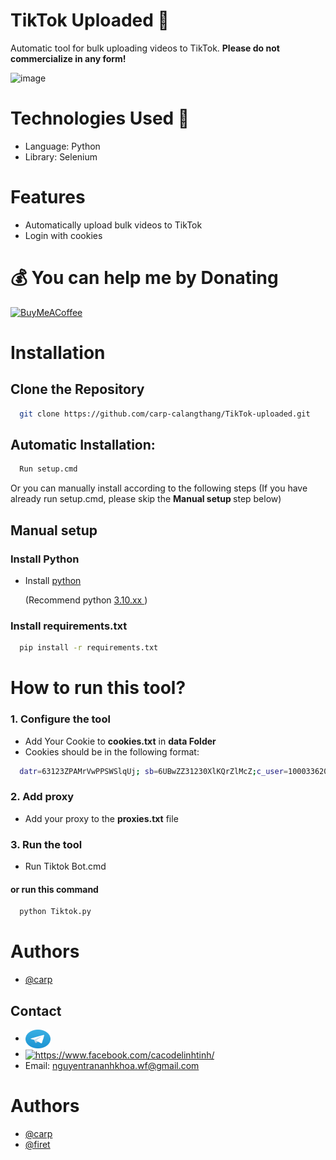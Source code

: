 # TikTok Uploaded 🎵
Automatic tool for bulk uploading videos to TikTok. <b> Please do not commercialize in any form! </b>

![image](https://github.com/carp-calangthang/TikTok-uploaded/assets/90557694/0c5141b3-38da-4a82-a0d1-a971350b14bd)


# Technologies Used 🚀
- Language: Python <br>
- Library: Selenium <br>

# Features
- Automatically upload bulk videos to TikTok
- Login with cookies

# 💰 You can help me by Donating
  [![BuyMeACoffee](https://img.shields.io/badge/Buy%20Me%20a%20Coffee-ffdd00?style=for-the-badge&logo=buy-me-a-coffee&logoColor=black)](https://buymeacoffee.com/calangthang) 

# Installation

## Clone the Repository 

```bash
  git clone https://github.com/carp-calangthang/TikTok-uploaded.git
```
## Automatic Installation:
```bash
  Run setup.cmd
```
Or you can manually install according to the following steps (If you have already run setup.cmd, please skip the <b> Manual setup </b> step below)

## Manual setup

### Install Python
- Install <a href="https://www.python.org/downloads/"> python </a> <p> (Recommend python <a href="https://www.python.org/downloads/release/python-31013/"> 3.10.xx </a>) </p>

### Install requirements.txt
```bash
  pip install -r requirements.txt
```
    
# How to run this tool?

### 1. Configure the tool
- Add Your Cookie to <b>cookies.txt</b> in <b>data Folder</b>
- Cookies should be in the following format:
```bash
  datr=63123ZPAMrVwPPSWSlqUj; sb=6UBwZZ31230XlKQrZlMcZ;c_user=100033620200981; xs=46%3ACTqqEFxq1Wen5g%3A2%3A1701855469%3A-1%3A6374; fr=05gqqiRxjQCTCYbVC.AWX44l5yBg0Cui_drY-Pkw1RduA.BlcEDp.dg.AAA.0.0.BlcEDx.AWXqjFYCVY4; wd=1280x842
```

### 2. Add proxy
- Add your proxy to the <b>proxies.txt</b> file

### 3. Run the tool
- Run Tiktok Bot.cmd
#### or run this command
```bash
  python Tiktok.py
```
# Authors

- [@carp](https://github.com/carp-calangthang)

## Contact
- <a href="https://t.me/it_is_daijobu" target="blank"><img align="center" src="https://raw.githubusercontent.com/svg-image-stograge/svg-stograge/main/telegram.svg" alt="https://t.me/it_is_daijobu" height="30" width="40" /></a>
- <a href="https://www.facebook.com/cacodelinhtinh/" target="blank"><img align="center" src="https://raw.githubusercontent.com/rahuldkjain/github-profile-readme-generator/master/src/images/icons/Social/facebook.svg" alt="https://www.facebook.com/cacodelinhtinh/" height="30" width="40" /></a>
- Email: nguyentrananhkhoa.wf@gmail.com

# Authors
- [@carp](https://github.com/carp-calangthang)
- [@firet](https://github.com/firetofficial)
